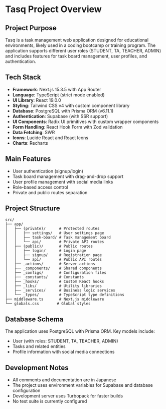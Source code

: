 # Tasq Project Overview

## Project Purpose
Tasq is a task management web application designed for educational environments, likely used in a coding bootcamp or training program. The application supports different user roles (STUDENT, TA, TEACHER, ADMIN) and includes features for task board management, user profiles, and authentication.

## Tech Stack
- **Framework**: Next.js 15.3.5 with App Router
- **Language**: TypeScript (strict mode enabled)
- **UI Library**: React 19.0.0
- **Styling**: Tailwind CSS v4 with custom component library
- **Database**: PostgreSQL with Prisma ORM (v6.11.1)
- **Authentication**: Supabase (with SSR support)
- **UI Components**: Radix UI primitives with custom wrapper components
- **Form Handling**: React Hook Form with Zod validation
- **Data Fetching**: SWR
- **Icons**: Lucide React and React Icons
- **Charts**: Recharts

## Main Features
- User authentication (signup/login)
- Task board management with drag-and-drop support
- User profile management with social media links
- Role-based access control
- Private and public routes separation

## Project Structure
```
src/
├── app/
│   ├── (private)/      # Protected routes
│   │   ├── settings/   # User settings page
│   │   ├── task-board/ # Task management board
│   │   └── api/        # Private API routes
│   ├── (public)/       # Public routes
│   │   ├── login/      # Login page
│   │   ├── signup/     # Registration page
│   │   └── api/        # Public API routes
│   ├── _actions/       # Server actions
│   ├── _components/    # Shared components
│   ├── _configs/       # Configuration files
│   ├── _constants/     # Constants
│   ├── _hooks/         # Custom React hooks
│   ├── _libs/          # Utility libraries
│   ├── _services/      # Business logic services
│   └── _types/         # TypeScript type definitions
├── middleware.ts       # Next.js middleware
└── globals.css        # Global styles
```

## Database Schema
The application uses PostgreSQL with Prisma ORM. Key models include:
- User (with roles: STUDENT, TA, TEACHER, ADMIN)
- Tasks and related entities
- Profile information with social media connections

## Development Notes
- All comments and documentation are in Japanese
- The project uses environment variables for Supabase and database configuration
- Development server uses Turbopack for faster builds
- No test suite is currently configured